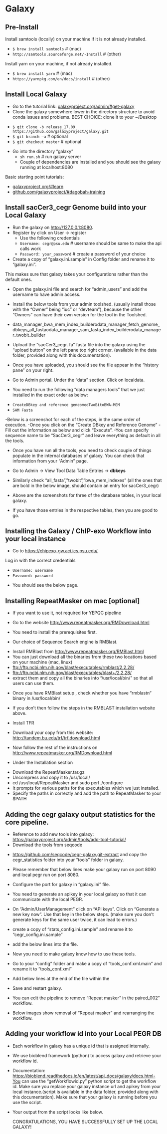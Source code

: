 # Galaxy

## Pre-Install

Install samtools (locally) on your machine if it is not already installed.

* `$ brew install samtools` # (mac)
* `http://samtools.sourceforge.net/-Install` # (other)

Install yarn on your machine, if not already installed.

* `$ brew install yarn` # (mac)
* `https://yarnpkg.com/en/docs/install` # (other)

## Install Local Galaxy

- Go to the tutorial link:  [galaxyproject.org/admin/#get-galaxy](https://galaxyproject.org/admin/get-galaxy/)
- Clone the galaxy somewhere lower in the directory structure to avoid conda issues and problems. BEST CHOICE: clone it to your ~/Desktop
* `$ git clone -b release_17.09 https://github.com/galaxyproject/galaxy.git`
* `$ git branch –a` # optional
* `$ git checkout master` # optional

- Go into the directory “galaxy”
  * `sh run.sh` # run galaxy server
  - Couple of dependencies are installed and you should see the galaxy running at localhost:8080

Basic starting point tutorials:

* [galaxyproject.org/#learn](https://galaxyproject.org/learn/)
* [github.com/galaxyproject/#dagobah-training](https://github.com/galaxyproject/dagobah-training)

## Install sacCer3_cegr Genome build into your Local Galaxy

- Run the galaxy on http://127.0.0.1:8080.
- Register by click on User -> register
  * Use the following credentials
  * `Username: cegr@psu.edu` # username should be same to make the api calls work
  * `Password: your_password` # create a password of your choice
- Create a copy of “galaxy.ini.sample” in Config folder and rename it to “galaxy.ini”.

This makes sure that galaxy takes your configurations rather than the default ones.
- Open the galaxy.ini file and search for “admin_users” and add the username to have admin access.

- Install the below tools from your admin toolshed. (usually install those with the “Owner” being “iuc” or “devteam”), because the other “Owners” can have their own version for the tool in the Toolshed.
* data_manager_bwa_mem_index_builderodata_manager_fetch_genome_dbkeys_all_fastaodata_manager_sam_fasta_index_builderodata_manager_twobit_builder

- Upload the “sacCer3_cegr. fa” fasta file into the galaxy using the “upload button” on the left pane top right corner.
(available in the data folder, provided along with this documentation).
- Once you have uploaded, you should see the file appear in the “history pane” on your right.

- Go to Admin portal. Under the “data” section. Click on localdata.
- You need to run the following “data managers tools” that we just installed in the exact order as below:

* `CreateDBkey and reference geneomeoTwoBitoBWA-MEM`
* `SAM Fasta`

-Below is a screenshot for each of the steps, in the same order of execution.
-Once you click on the “Create DBkey and Reference Genome”
-Fill out the information as below and click “Execute”.
-You can specify sequence name to be “SacCer3_cegr” and leave everything as default in all the tools.

- Once you have run all the tools, you need to check couple of things populate in the internal databases of galaxy. You can check that information from your “Admin” page.
- Go to Admin -> View Tool Data Table Entries -> __dbkeys__
- Similarly check “all_fasta”,”twobit”,”bwa_mem_indexes” (all the ones that are bold in the below image, should contain an entry for sacCer3_cegr)

- Above are the screenshots for three of the database tables, in your local galaxy.
- If you have those entries in the respective tables, then you are good to go.

## Installing the Galaxy / ChIP-exo Workflow into your local instance
- Go to https://chipexo-gw.aci.ics.psu.edu/,

Log in with the correct credentials
* `Username: username`
* `Password: password`
- You should see the below page.

## Installing RepeatMasker on mac [optional]
- If you want to use it, not required for YEPQC pipeline

-	Go to the website http://www.repeatmasker.org/RMDownload.html
-	You need to install the prerequisites first.
-	Our choice of Sequence Search engine is RMBlast.
*	Install RMBlast from http://www.repeatmasker.org/RMBlast.html
*	You can just download all the binaries from these two locations based on your machine (mac, linux)
*	ftp://ftp.ncbi.nlm.nih.gov/blast/executables/rmblast/2.2.28/
*	ftp://ftp.ncbi.nlm.nih.gov/blast/executables/blast+/2.2.28/
*	extract them and copy all the binaries into “/usr/local/bin/” so that all users can use them.

-	Once you have RMBlast setup , check whether you have “rmblastn“ binary in /usr/local/bin/
-	If you don’t then follow the steps in the RMBLAST installation website above.

-	Install TFR
-	Download your copy from this website: http://tandem.bu.edu/trf/trf.download.html
-	Now follow the rest of the instructions on http://www.repeatmasker.org/RMDownload.html

-	Under the Installation section
*	Download the RepeatMasker.tar.gz
*	Uncompress and copy it to /usr/local/
*	cd /usr/local/RepeatMasker and sudo perl ./configure
*	It prompts for various paths for the executables which we just installed.
*	Specify the paths in correctly and add the path to RepeatMasker to your $PATH

## Adding the cegr galaxy output statistics for the core pipeline.

- Reference to add new tools into galaxy: https://galaxyproject.org/admin/tools/add-tool-tutorial/
- Download the tools from seqcode
* https://github.com/seqcode/cegr-galaxy.git-extract and copy the cegr_statistics folder into your “tools” folder in galaxy.
- Please remember that below lines make your galaxy run on port 8090 and local pegr run on port 8080.
- Configure the port for galaxy in “galaxy.ini” file.
- You need to generate an apikey in your local galaxy so that it can communicate with the local PEGR.
- On “Admin/UserManagement” click on “API keys”. Click on “Generate a new key now”. Use that key in the below steps. (make sure you don’t generate keys for the same user twice, it can lead to errors.)
- create a copy of “stats_config.ini.sample” and rename it to “cegr_config.ini.sample”
- add the below lines into the file.

- Now you need to make galaxy know how to use these tools.
- Go to your “config” folder and make a copy of “tools_conf.xml.main” and rename it to “tools_conf.xml”
- Add below lines at the end of the file within the </toolbox>

- Save and restart galaxy.
- You can edit the pipeline to remove “Repeat masker” in the paired_002” workflow.
- Below images show removal of “Repeat masker” and rearranging the workflow.

## Adding your workflow id into your Local PEGR DB
- Each workflow in galaxy has a unique id that is assigned internally.
- We use bioblend framework (python) to access galaxy and retrieve your workflow id.
- Documentation: https://bioblend.readthedocs.io/en/latest/api_docs/galaxy/docs.html-You can use the “getWorkflowid.py” python script to get the workflow id.
Make sure you replace your galaxy instance url and apikey from your local instance.(script is available in the data folder, provided along with this documentation). Make sure that your galaxy is running before you use the script.
- Your output from the script looks like below.

  CONGRATULATIONS, YOU HAVE SUCCESSFULLY SET UP THE LOCAL GALAXY!
